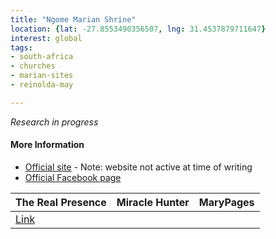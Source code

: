 ```yaml
---
title: "Ngome Marian Shrine"
location: {lat: -27.8553490356507, lng: 31.4537879711647}
interest: global
tags:
- south-africa
- churches
- marian-sites
- reinolda-may

---
```



_Research in progress_

#### More Information

* [Official site](http://www.ngome.co.za/) - Note: website not active at time of writing
* [Official Facebook page](https://www.facebook.com/ngomemarianshrine/)


| The Real Presence | Miracle Hunter | MaryPages |
| --- | --- | --- |
| [Link](http://www.therealpresence.org/eucharst/misc/BVM/124_NGOME_140x96.pdf) |  |  |





